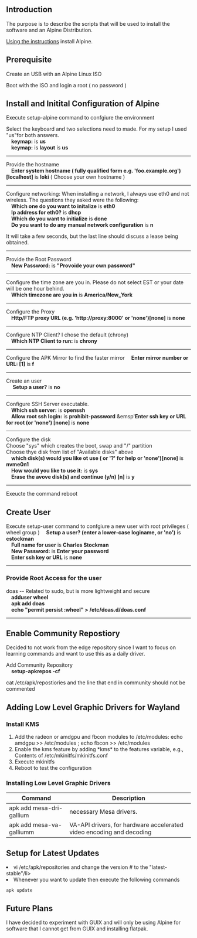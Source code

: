 ## Introduction
The purpose is to describe the scripts that will be used to install the software and an Alpine Distribution.

[Using the instructions](https://wiki.alpinelinux.org/wiki/Installation) install Alpine. 

## Prerequisite

Create an USB with an Alpine Linux ISO

Boot with the ISO and login a root ( no password )

## Install and Initital Configuration of Alpine

Execute setup-alpine command to confgiure the environment

Select the keyboard and two selections need to made.  For my setup I used "us"for both answers.<br> 
  &emsp;**keymap:** is **us**<br>
  &emsp;**keymap:** is **layout** is **us**
<hr>

Provide the hostname<br>
&emsp;**Enter system hostname ( fully qualified form e.g. 'foo.example.org')[localhost]** is **loki** ( Choose your own hostname )
<hr>

Configure networking: When installing a network, I always use eth0 and not wireless.  The questions they asked were the following:<br>
&emsp;**Which one do you want to initalize** is **eth0**<br>
&emsp;**Ip address for eth0?** is **dhcp**<br>
&emsp;**Which do you want to initialize** is **done**<br>
&emsp;**Do you want to do any manual network configuration** is **n**

It will take a few seconds, but the last line should discuss a lease being obtained.
<hr>

Provide the Root Password<br>
&emsp;**New Password:** is **&quot;Provoide your own password&quot;**
<hr>

Configure the time zone are you in.  Please do not select EST or your date will be one hour behind.<br>
&emsp;**Which timezone are you in** is **America/New_York**
<hr>

Configure the Proxy<br>
&emsp;**Http/FTP proxy URL (e.g. 'http://proxy:8000' or 'none')[none]** is **none**
<hr>

Configure NTP Client?  I chose the default (chrony)<br>
&emsp;**Which NTP Client to run:** is **chrony**
<hr>

Configure the APK Mirror to find the faster mirror
&emsp;**Enter mirror number or URL: [1]** is **f**
<hr>

Create an user<br>
&emsp; **Setup a user?** is **no**
<hr>

Configure SSH Server executable.<br>
&emsp;**Which ssh server:** is **openssh**<br>
&emsp;**Allow root ssh login:** is **prohibit-password**
&emsp'**Enter ssh key or URL for root (or 'none') [none]** is **none**
<hr>

Configure the disk<br> 
Choose "sys" which creates the boot, swap and "/" partition<br>
Choose thye disk from list of "Available disks" above<br>
&emsp;**which disk(s) would you like ot use ( or '?' for help or 'none')[none]** is **nvme0n1**<br>
&emsp;**How would you like to use it:** is **sys**<br>
&emsp;**Erase the avove disk(s) and continue (y/n) [n]** is **y**<br>
<hr>

Exeucte the command reboot

## Create User

Execute setup-user command to confgiure a new user with root privileges ( wheel group )
&emsp;**Setup a user? (enter a lower-case loginame, or 'no')** is **cstockman**<br/>
&emsp;**Full name for user** is **Charles Stockman**<br/>
&emsp;**New Password:** is **Enter your password**<br/>
&emsp;**Enter ssh key or URL** is **none**
<hr>

### Provide Root Access for the user
doas -- Related to sudo, but is more lightweight and secure<br/>
&emsp;**adduser <username> wheel<br/>** 
&emsp;**apk add doas<br/>** 
&emsp;**echo "permit persist :wheel" > /etc/doas.d/doas.conf**
<hr>

## Enable Community Repostiory

Decided to not work from the edge repository since I want to focus on learning commands and want to use this as a daily driver.

Add Community Repository<br>
&emsp;**setup-apkrepos -cf**

cat /etc/apk/repostiories and the line that end in community should not be commented

## Adding Low Level Graphic Drivers for Wayland
### Install KMS
<ol>
  <li>Add the radeon or amdgpu and fbcon modules to /etc/modules: echo amdgpu >> /etc/modules ; echo fbcon >> /etc/modules</li>
  <li>Enable the kms feature by adding *kms* to the features variable, e.g., Contents of /etc/mkinitfs/mkinitfs.conf</li>
  <li>Execute mkinitfs</li>
  <li>Reboot to test the configuration</li>
</ol>

### Installing Low Level Graphic Drivers
|Command|Description|
|-------|-----------|
|apk add mesa-dri-gallium | necessary Mesa drivers.|
|apk add mesa-va-galliumm | VA-API drivers, for hardware accelerated video encoding and decoding |

## Setup for Latest Updates
<li>vi /etc/apk/repositories and change the version # to the "latest-stable"/li>
<li>Whenever you want to update then execute the following commands</li>

```
apk update
```

## Future Plans
I have decided to experiment with GUIX and will only be using Alpine for software that I cannot get from GUIX and installing flatpak.
